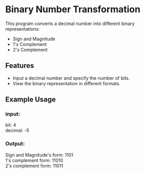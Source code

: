 # Binary Number Transformation

This program converts a decimal number into different binary representations:
- Sign and Magnitude
- 1's Complement
- 2's Complement

## Features
- Input a decimal number and specify the number of bits.
- View the binary representation in different formats.

## Example Usage
### input:
bit: 4<br>
decimal: -5

### Output:
Sign and Magnitude's form: 1101<br>
1's complement form: 11010<br>
2's complement form: 11011<br>
